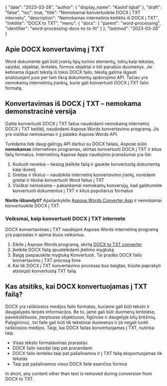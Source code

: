 {
  "date": "2023-03-28",
  "author": {
    "display_name": "Kashif Iqbal"
},
  "draft": "false",
  "toc": true,
  "title": "Nemokamai konvertuokite DOCX į TXT internetu",
  "description": "Nemokamas internetinis keitiklis iš DOCX į TXT",
  "linktitle": "DOCX to TXT",
  "menu": {
    "docs": {
      "parent": "word-processing",
      "identifier": "word-processing-docx-to-tx-ltt"
}
},
  "lastmod": "2023-03-28"
}

## Apie DOCX konvertavimą į TXT

Word dokumente gali būti įvairių tipų turinio elementų, tokių kaip tekstas, vaizdai, objektai, lentelės, formos objektai ir kiti panašūs duomenys. Jei ketinama išgauti tekstą iš tokio DOCX failo, tekstą galima išgauti analizuojant juos per tam tikrą dokumentų apdorojimo API. Tačiau yra nemokamų internetinių įrankių, kurie gali konvertuoti DOCX į TXT failo formatą.

## Konvertavimas iš DOCX į TXT – nemokama demonstracinė versija

Galite konvertuoti DOCX į TXT failus naudodami nemokamą internetinį DOCX į TXT keitiklį, naudodami Aspose.Words konvertavimo programą. Jis yra visiškai nemokamas ir jį palaiko Aspose.Words API.

Turėdama tiek daug galingų API darbui su DOCX failais, Aspose siūlo **nemokamas** internetines programas, skirtas konvertuoti DOCX į TXT ir kitus failų formatus. Internetinių Aspose Apps naudojimo pranašumai yra šie:

1. Koduoti nereikia – tiesiog įkelkite failą ir gaukite konvertuotą dokumentą kaip išvestį
1. Greitas ir tikslus – naudokite internetinį konvertavimo įrankį, norėdami greitai ir tiksliai konvertuoti Word failus į TXT
1. Visiškai nemokama – pakankamai nemokamų konversijų, kad galėtumėte konvertuoti dokumentus į TXT ir kitus populiarius formatus

**Norite išbandyti?** Apsilankykite [Aspose.Words Converter App](https://products.aspose.app/words/conversion/docx-to-txt) ir nemokamai konvertuokite DOCX į TXT.

### Veiksmai, kaip konvertuoti DOCX į TXT internete

DOCX konvertavimas į TXT naudojant Aspose.Words internetinę programą yra paprastas ir apima šiuos veiksmus.

1. Eikite į Aspose.Words programą, skirtą [DOCX to TXT converter](https://products.aspose.app/words/conversion/docx-to-txt)
1. Įkelkite DOCX failą spustelėdami įkėlimo mygtuką
1. Baigę paspauskite mygtuką Konvertuoti. Tai pradės DOCX failo konvertavimo į TXT procesą fone
1. Kai tik DOCX į TXT konvertavimo procesas bus baigtas, būsite paprašyti atsisiųsti konvertuotą TXT failą

## Kas atsitiks, kai DOCX konvertuojamas į TXT failą?

DOCX yra raiškiosios medijos failo formatas, kuriame gali būti teksto ir daugialypės terpės informacijos. Be to, jame gali būti duomenų lentelėse, paveikslėliuose, įterptuose objektuose, figūrose ir daugelyje kitų brėžinių. Palyginimui, .txt faile gali būti tik tekstiniai duomenys ir jis negali turėti raiškiosios medijos. Taigi, kai DOCX failas konvertuojamas į TXT, nutinka taip.

 * Visas teksto formatavimas prarastas
 * DOCX failo vaizdai taip pat prarandami
 * DOCX failo lentelės taip pat pašalinamos ir į TXT failą eksportuojamas tik tekstas
 * Taip pat pašalinamos visos DOCX faile esančios formos

In short, any content other than text is removed during conversion from DOCX to TXT.
